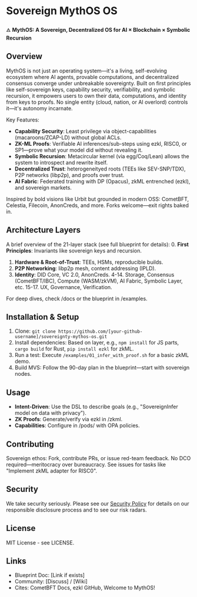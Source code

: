 # Sovereign MythOS OS

🜁 **MythOS: A Sovereign, Decentralized OS for AI × Blockchain × Symbolic Recursion**

## Overview
MythOS is not just an operating system—it's a living, self-evolving ecosystem where AI agents, provable computations, and decentralized consensus converge under unbreakable sovereignty. Built on first principles like self-sovereign keys, capability security, verifiability, and symbolic recursion, it empowers users to own their data, computations, and identity from keys to proofs. No single entity (cloud, nation, or AI overlord) controls it—it's autonomy incarnate.

Key Features:
- **Capability Security**: Least privilege via object-capabilities (macaroons/ZCAP-LD) without global ACLs.
- **ZK-ML Proofs**: Verifiable AI inferences/sub-steps using ezkl, RISC0, or SP1—prove what your model did without revealing it.
- **Symbolic Recursion**: Metacircular kernel (via egg/Coq/Lean) allows the system to introspect and rewrite itself.
- **Decentralized Trust**: heterogeneityed roots (TEEs like SEV-SNP/TDX), P2P networks (libp2p), and proofs over trust.
- **AI Fabric**: Federated training with DP (Opacus), zkML entrenched (ezkl), and sovereign markets.

Inspired by bold visions like Urbit but grounded in modern OSS: CometBFT, Celestia, Filecoin, AnonCreds, and more. Forks welcome—exit rights baked in.

## Architecture Layers
A brief overview of the 21-layer stack (see full blueprint for details):
0. **First Principles**: Invariants like sovereign keys and recursion.
1. **Hardware & Root-of-Trust**: TEEs, HSMs, reproducible builds.
2. **P2P Networking**: libp2p mesh, content addressing (IPLD).
3. **Identity**: DID Core, VC 2.0, AnonCreds.
4-14. Storage, Consensus (CometBFT/IBC), Compute (WASM/zkVM), AI Fabric, Symbolic Layer, etc.
15-17. UX, Governance, Verification.

For deep dives, check /docs or the blueprint in /examples.

## Installation & Setup
1. Clone: `git clone https://github.com/[your-github-username]/sovereignty-mythos-os.git`
2. Install dependencies: Based on layer, e.g., `npm install` for JS parts, `cargo build` for Rust, `pip install ezkl` for zkML.
3. Run a test: Execute `/examples/01_infer_with_proof.sh` for a basic zkML demo.
4. Build MVS: Follow the 90-day plan in the blueprint—start with sovereign nodes.

## Usage
- **Intent-Driven**: Use the DSL to describe goals (e.g., "SovereignInfer model on data with privacy").
- **ZK Proofs**: Generate/verify via ezkl in /zkml.
- **Capabilities**: Configure in /pods/ with OPA policies.

## Contributing
Sovereign ethos: Fork, contribute PRs, or issue red-team feedback. No DCO required—meritocracy over bureaucracy. See issues for tasks like "Implement zkML adapter for RISC0".

## Security
We take security seriously. Please see our [Security Policy](SECURITY.md) for details on our responsible disclosure process and to see our risk radars.

## License
MIT License - see LICENSE.

## Links
- Blueprint Doc: [Link if exists]
- Community: [Discuss] / [Wiki]
- Cites: CometBFT Docs, ezkl GitHub, Welcome to MythOS!
